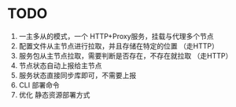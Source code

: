 # TODO

1. 一主多从的模式，一个 HTTP+Proxy服务，挂载与代理多个节点
2. 配置文件从主节点进行拉取，并且存储在特定的位置 （走HTTP）
3. 服务包从主节点拉取，需要判断是否存在，不存在就拉取 （走HTTP）
4. 节点状态自动上报给主节点
5. 服务状态直接同步库即可，不需要上报
6. CLI 部署命令
7. 优化 静态资源部署方式
